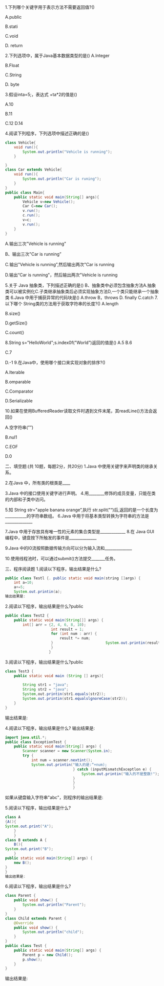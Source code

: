 1.下列哪个关键字用于表示方法不需要返回值?()

A.public 

B.stati

C.void

D. return

2.下列选项中，属于Java基本数据类型的是()
A.Integer 

B.Float

C.String

D. byte

3.假设inta=5;，表达式 +ta*2的值是()

A.10

B.11

C.12
D.14

4.阅读下列程序，下列选项中描述正确的是()

```java
class Vehicle{
    void run(){
        System.out.println("Vehicle is running");
    }

}
class Car extends Vehicle{
    void run(){
        System.out.println("Car is runing");
    }
}
public class Main{
    public static void main(String[] args){
        Vehicle v=new Vehicle();
        Car C=new Car();
        v.run();
        c.run();
        v=c;
        v.run();
    }
}
```


A.输出三次"Vehicle is running"

B、输出三次"Car is running”

C.输出"Vehicle is running”,然后输出两次"Car is running

D.输出“Car is running"，然后输出两次"Vehicle is running

5.关于 Java 抽象类，下列描述正确的是()
B、抽象类中必须包含抽象方法A.抽象类可以被实例化C.子类继承抽象类后必须实现抽象方法D,一个类只能继承一个抽象类
6.Java 中用于捕获异常的代码块是()
A.throw
B，throws
D. finally
C.catch
7.以下哪个 String类的方法用于获取字符串的长度?()
A.length

B.size()

D.getSize()

C.count()

8.String s="HelloWorld";s.index0f("World”)返回的值是()
A.5
B.6

C.7

D.-1
9.在Java中，使用哪个接口来实现对象的排序?()

A.Iterable

B.omparable

C.Comparator

D.Serializable

10.如果在使用BufferedReader读取文件时遇到文件末尾，其readLine()方法会返回()

A.空字符串(””)

B.nul1

C.EOF

D.0

二、填空题:(共 10题，每题2分，共20分)
1.Java 中使用关键字来声明类的继承关系。

2.在Java 中，所有类的根类是____

3.Java 中的接口使用关键字进行声明。
4.用________修饰的成员变量，只能在类的内部和子类中访问。

5.知 String str="apple banana orange”,执行 str.split("“)后,返回的是一个长度为___________的字符串数组。
6.Java 中用于将基本类型转换为字符串的方法是______________

7.Java 中用于存放具有唯一性的元素的集合类型是_____________
8.在 Java GUI 编程中，键盘按下所触发的事件是______________

9.Java 中的I0流按照数据传输方向可以分为输入流和______________

10.使用线程池时，可以通过submit()方法提交_______任务。

三、程序阅读题
1.阅读以下程序，输出结果是什么?

```Java
public class Testl {. public static void main(string []args) {
    int a=10;
    a+=5;
    System.out.printin(a);
输出结果是:
```

2.阅读以下程序，输出结果是什么?public 

```java
public class Test2 {
    public static void main(String[]] args) {
        int[] arr = {2, 4, 6, 8, 10);
                     int result = 1;
                     for (int num : arr) {
                         result *= num;
                     }                        System.out.printin(result);
                     }
                    }
```

3.阅读以下程序，输出结果是什么?public 

```java
class Test3 {
    public static void main (String [] args){
     		 
        String str1 = "java";
        String str2 = "java";
        System,out.printin(str1.equals(str2));
        System.out.printin(str1.equalslgnoreCase(str2));
    }
}
```

输出结果是:

4.阅读以下程序，输出结果是什么?
输出结果是:

```java
import java.util.*;
public class ExceptionTest {
    public static void main(String[] args) {
        Scanner scanner = new Scanner(System.in);
        try {
			int num = scanner.nextint();
            System.out.printin("输入的是:“+num);
                               } catch (inputMismatchExceptlon e) {
                                   System.out.printin("输入的不是整数!");
                               }
                               }
                               }
```

如果从键盘输入字符串"abc"，则程序的输出结果是:

5.阅读以下程序，输出结果是什么?

```java
class A 
{A(){
System.out.print("A");
    }
    }
class B extends A {
    B(){
System.out.print("B");
    }
public static void main(String[] args) {
    new B();
}
}
输出结果是:
```

6.阅读以下程序，输出结果是什么?

```java
class Parent {
    public void show() {
        System.out.println("Parent");
    }
}
class Child extends Parent {
    @Override 
    public void show() {
        System.out.println("child");
    }
}
public class Test {
    public static void main(String[] args) {
        Parent p = new Child();
        p.show();
    }
}
```

输出结果是:
